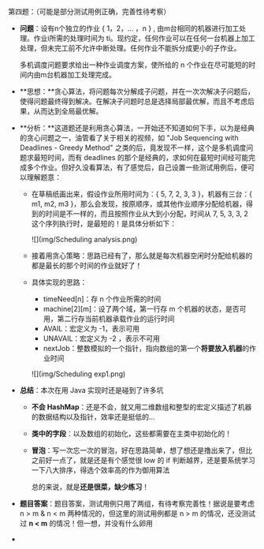 第四题：（可能是部分测试用例正确，完善性待考察）

- **问题**：设有n个独立的作业 { 1，2，… ，n } , 由m台相同的机器进行加工处理。作业i所需的处理时间为 ti。现约定，任何作业可以在任何一台机器上加工处理，但未完工前不允许中断处理。任何作业不能拆分成更小的子作业。

  多机调度问题要求给出一种作业调度方案，使所给的 n 个作业在尽可能短的时间内由m台机器加工处理完成。

- **思想：**贪心算法，将问题每次分解成子问题，并在一次次解决子问题后，使得问题最终得到解决。在解决子问题时总是选择局部最优解，而且不考虑后果，从而达到全局最优解。

- **分析：**这道题还是利用贪心算法，一开始还不知道如何下手，以为是经典的贪心问题之一，油管看了关于相关的视频，如 "Job Sequencing with Deadlines - Greedy Method" 之类的后，竟发现不一样，这个是多机调度问题求最短时间，而有 deadlines 的那个是经典的，求如何在最短时间经可能完成多个作业。但好久没看算法，有了感觉后，自己设置一些测试用例后，便可以理解题意：

  - 在草稿纸画出来，假设作业所用时间为：{ 5, 7, 2, 3, 3 }，机器有三台：{ m1, m2, m3 }，那么会发现，按原顺序，或其他作业顺序分配给机器，得到的时间是不一样的，而且按照作业从大到小分配，时间从 7, 5, 3, 3, 2 这个序列执行时，是最短的！是具体分析如下：



    ![](img/Scheduling analysis.png)

  - 接着用贪心策略：思路已经有了，那么就是每次机器空闲时分配给机器的都是最长的那个时间的作业就好了！

  - 具体实现的思路：

    - timeNeed[n]：存 n 个作业所需的时间
    - machine\[2][m]：设了两个域，第一行存 m 个机器的状态，是否可用，第二行存当前机器承载作业的运行时间
    - AVAIL：宏定义为 -1，表示可用
    - UNAVAIL：宏定义为 -2 ，表示不可用
    - nextJob：整数模拟的一个指针，指向数组的第一个**将要放入机器**的作业时间

    ![](img/Scheduling exp1.png)

- **总结**：本次在用 Java 实现时还是碰到了许多坑

  - **不会 HashMap**：还是不会，就又用二维数组和整型的宏定义描述了机器的数据结构以及指针，效率还是挺低的...

  - **类中的字段**：以及数组的初始化，这些都需要在主类中初始化的！

  - **冒泡**：写一次忘一次的冒泡，好在思路简单，想了想还是撸出来了，但比之前好一点了，就是还是有个感觉很 low 的 if 判断越界，还是要系统学习一下八大排序，得选个效率高的作为御用算法

    总的来说，就是**还是很菜，缺少练习**！

- **题目答案**：题目答案，测试用例只用了两组，有待考察完善性！据说是要考虑 n > m & n < m 两种情况的，但这里的测试用例都是 n > m 的情况，还没测试过 **n < m** 的情况！但一想，并没有什么卵用

- 